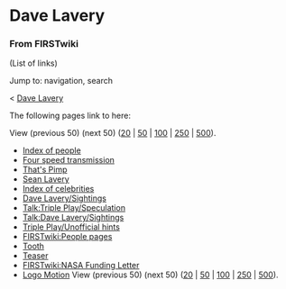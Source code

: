

# Dave Lavery

### From FIRSTwiki

(List of links)

Jump to: navigation, search

&lt; [Dave Lavery](/index.php?title=Dave_Lavery&redirect=no "Dave Lavery" )  

The following pages link to here:

View (previous 50) (next 50)
([20](/index.php?title=Special:Whatlinkshere/Dave_Lavery&limit=20&from=0
"Special:Whatlinkshere/Dave Lavery" ) |
[50](/index.php?title=Special:Whatlinkshere/Dave_Lavery&limit=50&from=0
"Special:Whatlinkshere/Dave Lavery" ) |
[100](/index.php?title=Special:Whatlinkshere/Dave_Lavery&limit=100&from=0
"Special:Whatlinkshere/Dave Lavery" ) |
[250](/index.php?title=Special:Whatlinkshere/Dave_Lavery&limit=250&from=0
"Special:Whatlinkshere/Dave Lavery" ) |
[500](/index.php?title=Special:Whatlinkshere/Dave_Lavery&limit=500&from=0
"Special:Whatlinkshere/Dave Lavery" )).

  * [Index of people](/index.php/Index_of_people "Index of people" )
  * [Four speed transmission](/index.php/Four_speed_transmission "Four speed transmission" )
  * [That's Pimp](/index.php/That%27s_Pimp "That's Pimp" )
  * [Sean Lavery](/index.php/Sean_Lavery "Sean Lavery" )
  * [Index of celebrities](/index.php/Index_of_celebrities "Index of celebrities" )
  * [Dave Lavery/Sightings](/index.php/Dave_Lavery/Sightings "Dave Lavery/Sightings" )
  * [Talk:Triple Play/Speculation](/index.php/Talk:Triple_Play/Speculation "Talk:Triple Play/Speculation" )
  * [Talk:Dave Lavery/Sightings](/index.php/Talk:Dave_Lavery/Sightings "Talk:Dave Lavery/Sightings" )
  * [Triple Play/Unofficial hints](/index.php/Triple_Play/Unofficial_hints "Triple Play/Unofficial hints" )
  * [FIRSTwiki:People pages](/index.php/FIRSTwiki:People_pages "FIRSTwiki:People pages" )
  * [Tooth](/index.php/Tooth "Tooth" )
  * [Teaser](/index.php/Teaser "Teaser" )
  * [FIRSTwiki:NASA Funding Letter](/index.php/FIRSTwiki:NASA_Funding_Letter "FIRSTwiki:NASA Funding Letter" )
  * [Logo Motion](/index.php/Logo_Motion "Logo Motion" )
View (previous 50) (next 50)
([20](/index.php?title=Special:Whatlinkshere/Dave_Lavery&limit=20&from=0
"Special:Whatlinkshere/Dave Lavery" ) |
[50](/index.php?title=Special:Whatlinkshere/Dave_Lavery&limit=50&from=0
"Special:Whatlinkshere/Dave Lavery" ) |
[100](/index.php?title=Special:Whatlinkshere/Dave_Lavery&limit=100&from=0
"Special:Whatlinkshere/Dave Lavery" ) |
[250](/index.php?title=Special:Whatlinkshere/Dave_Lavery&limit=250&from=0
"Special:Whatlinkshere/Dave Lavery" ) |
[500](/index.php?title=Special:Whatlinkshere/Dave_Lavery&limit=500&from=0
"Special:Whatlinkshere/Dave Lavery" )).


